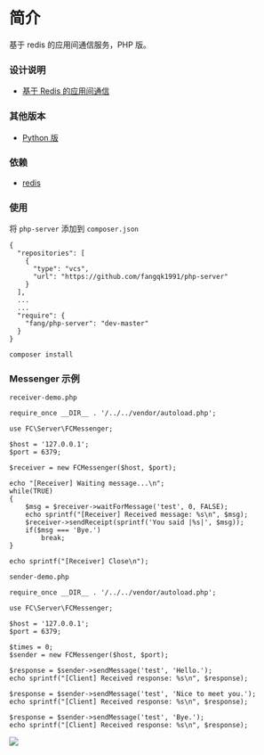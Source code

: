 # 简介
基于 redis 的应用间通信服务，PHP 版。

### 设计说明
* [基于 Redis 的应用间通信](https://fqk.io/app-to-app-communication/)

### 其他版本
* [Python 版](https://github.com/fangqk1991/py-server)

### 依赖
* [redis](https://redis.io/)

### 使用
将 `php-server` 添加到 `composer.json`

```
{
  "repositories": [
    {
      "type": "vcs",
      "url": "https://github.com/fangqk1991/php-server"
    }
  ],
  ...
  ...
  "require": {
    "fang/php-server": "dev-master"
  }
}
```

```
composer install
```

### Messenger 示例
`receiver-demo.php`

```
require_once __DIR__ . '/../../vendor/autoload.php';

use FC\Server\FCMessenger;

$host = '127.0.0.1';
$port = 6379;

$receiver = new FCMessenger($host, $port);

echo "[Receiver] Waiting message...\n";
while(TRUE)
{
    $msg = $receiver->waitForMessage('test', 0, FALSE);
    echo sprintf("[Receiver] Received message: %s\n", $msg);
    $receiver->sendReceipt(sprintf('You said |%s|', $msg));
    if($msg === 'Bye.')
        break;
}

echo sprintf("[Receiver] Close\n");
```

`sender-demo.php`

```
require_once __DIR__ . '/../../vendor/autoload.php';

use FC\Server\FCMessenger;

$host = '127.0.0.1';
$port = 6379;

$times = 0;
$sender = new FCMessenger($host, $port);

$response = $sender->sendMessage('test', 'Hello.');
echo sprintf("[Client] Received response: %s\n", $response);

$response = $sender->sendMessage('test', 'Nice to meet you.');
echo sprintf("[Client] Received response: %s\n", $response);

$response = $sender->sendMessage('test', 'Bye.');
echo sprintf("[Client] Received response: %s\n", $response);
```

![](https://image.fangqk.com/2019-01-14/messenger-demo-php.jpg)
